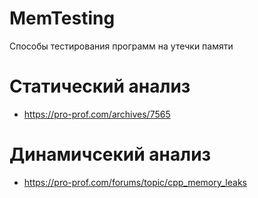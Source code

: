 # MemTesting
Способы тестирования программ на утечки памяти

# Статический анализ
- https://pro-prof.com/archives/7565

# Динамичсекий анализ
- https://pro-prof.com/forums/topic/cpp_memory_leaks
